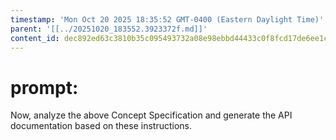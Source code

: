 ```yaml
---
timestamp: 'Mon Oct 20 2025 18:35:52 GMT-0400 (Eastern Daylight Time)'
parent: '[[../20251020_183552.3923372f.md]]'
content_id: dec892ed63c3810b35c095493732a08e98ebbd44433c0f8fcd17de6ee1cacf44
---
```


# prompt:

Now, analyze the above Concept Specification and generate the API documentation based on these instructions.
